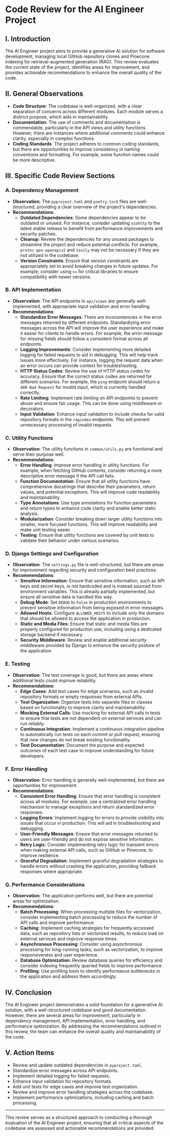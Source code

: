 # Code Review for the AI Engineer Project

## I. Introduction
The AI Engineer project aims to provide a generative AI solution for software development, managing local GitHub repository clones and Pinecone indexing for retrieval-augmented generation (RAG). This review evaluates the current state of the project, identifies areas for improvement, and provides actionable recommendations to enhance the overall quality of the code.

## II. General Observations
- **Code Structure**: The codebase is well-organized, with a clear separation of concerns across different modules. Each module serves a distinct purpose, which aids in maintainability.
- **Documentation**: The use of comments and documentation is commendable, particularly in the API views and utility functions. However, there are instances where additional comments could enhance clarity, especially in complex functions.
- **Coding Standards**: The project adheres to common coding standards, but there are opportunities to improve consistency in naming conventions and formatting. For example, some function names could be more descriptive.

## III. Specific Code Review Sections

### A. Dependency Management
- **Observation**: The `pyproject.toml` and `poetry.lock` files are well-structured, providing a clear overview of the project's dependencies.
- **Recommendations**:
  - **Outdated Dependencies**: Some dependencies appear to be outdated or unused. For instance, consider updating `aiohttp` to the latest stable release to benefit from performance improvements and security patches.
  - **Cleanup**: Review the dependencies for any unused packages to streamline the project and reduce potential conflicts. For example, `protoc-gen-openapiv2` and `tavily` may not be necessary if they are not utilized in the codebase.
  - **Version Constraints**: Ensure that version constraints are appropriately set to avoid breaking changes in future updates. For example, consider using `>=` for critical libraries to ensure compatibility with newer versions.

### B. API Implementation
- **Observation**: The API endpoints in `api/views` are generally well-implemented, with appropriate input validation and error handling.
- **Recommendations**:
  - **Standardize Error Messages**: There are inconsistencies in the error messages returned by different endpoints. Standardizing error messages across the API will improve the user experience and make it easier for clients to handle errors. For example, the error message for missing fields should follow a consistent format across all endpoints.
  - **Logging Improvements**: Consider implementing more detailed logging for failed requests to aid in debugging. This will help track issues more effectively. For instance, logging the request data when an error occurs can provide context for troubleshooting.
  - **HTTP Status Codes**: Review the use of HTTP status codes for accuracy. Ensure that the correct status codes are returned for different scenarios. For example, the `ping` endpoint should return a `400 Bad Request` for invalid input, which is currently handled correctly.
  - **Rate Limiting**: Implement rate limiting on API endpoints to prevent abuse and ensure fair usage. This can be done using middleware or decorators.
  - **Input Validation**: Enhance input validation to include checks for valid repository formats in the `ragindex` endpoints. This will prevent unnecessary processing of invalid requests.

### C. Utility Functions
- **Observation**: The utility functions in `common/utils.py` are functional and serve their purpose well.
- **Recommendations**:
  - **Error Handling**: Improve error handling in utility functions. For example, when fetching GitHub contents, consider returning a more descriptive error message if the API call fails.
  - **Function Documentation**: Ensure that all utility functions have comprehensive docstrings that describe their parameters, return values, and potential exceptions. This will improve code readability and maintainability.
  - **Type Annotations**: Use type annotations for function parameters and return types to enhance code clarity and enable better static analysis.
  - **Modularization**: Consider breaking down larger utility functions into smaller, more focused functions. This will improve readability and make unit testing easier.
  - **Testing**: Ensure that utility functions are covered by unit tests to validate their behavior under various scenarios.

### D. Django Settings and Configuration
- **Observation**: The `settings.py` file is well-structured, but there are areas for improvement regarding security and configuration best practices.
- **Recommendations**:
  - **Sensitive Information**: Ensure that sensitive information, such as API keys and secret keys, is not hardcoded and is instead sourced from environment variables. This is already partially implemented, but ensure all sensitive data is handled this way.
  - **Debug Mode**: Set `DEBUG` to `False` in production environments to prevent sensitive information from being exposed in error messages.
  - **Allowed Hosts**: Configure `ALLOWED_HOSTS` to include only the domains that should be allowed to access the application in production.
  - **Static and Media Files**: Ensure that static and media files are properly configured for production use, including using a dedicated storage backend if necessary.
  - **Security Middleware**: Review and enable additional security middleware provided by Django to enhance the security posture of the application.

### E. Testing
- **Observation**: The test coverage is good, but there are areas where additional tests could improve reliability.
- **Recommendations**:
  - **Edge Cases**: Add test cases for edge scenarios, such as invalid repository formats or empty responses from external APIs.
  - **Test Organization**: Organize tests into separate files or classes based on functionality to improve clarity and maintainability.
  - **Mocking External Calls**: Use mocking for external API calls in tests to ensure that tests are not dependent on external services and can run reliably.
  - **Continuous Integration**: Implement a continuous integration pipeline to automatically run tests on each commit or pull request, ensuring that new changes do not break existing functionality.
  - **Test Documentation**: Document the purpose and expected outcomes of each test case to improve understanding for future developers.

### F. Error Handling
- **Observation**: Error handling is generally well-implemented, but there are opportunities for improvement.
- **Recommendations**:
  - **Consistent Error Handling**: Ensure that error handling is consistent across all modules. For example, use a centralized error handling mechanism to manage exceptions and return standardized error responses.
  - **Logging Errors**: Implement logging for errors to provide visibility into issues that occur in production. This will aid in troubleshooting and debugging.
  - **User-Friendly Messages**: Ensure that error messages returned to users are user-friendly and do not expose sensitive information.
  - **Retry Logic**: Consider implementing retry logic for transient errors when making external API calls, such as GitHub or Pinecone, to improve resilience.
  - **Graceful Degradation**: Implement graceful degradation strategies to handle errors without crashing the application, providing fallback responses where appropriate.

### G. Performance Considerations
- **Observation**: The application performs well, but there are potential areas for optimization.
- **Recommendations**:
  - **Batch Processing**: When processing multiple files for vectorization, consider implementing batch processing to reduce the number of API calls and improve performance.
  - **Caching**: Implement caching strategies for frequently accessed data, such as repository lists or vectorized results, to reduce load on external services and improve response times.
  - **Asynchronous Processing**: Consider using asynchronous processing for long-running tasks, such as vectorization, to improve responsiveness and user experience.
  - **Database Optimization**: Review database queries for efficiency and consider indexing frequently queried fields to improve performance.
  - **Profiling**: Use profiling tools to identify performance bottlenecks in the application and address them accordingly.

## IV. Conclusion
The AI Engineer project demonstrates a solid foundation for a generative AI solution, with a well-structured codebase and good documentation. However, there are several areas for improvement, particularly in dependency management, API implementation, error handling, and performance optimization. By addressing the recommendations outlined in this review, the team can enhance the overall quality and maintainability of the code.

## V. Action Items
- Review and update outdated dependencies in `pyproject.toml`.
- Standardize error messages across API endpoints.
- Implement detailed logging for failed requests.
- Enhance input validation for repository formats.
- Add unit tests for edge cases and improve test organization.
- Review and improve error handling strategies across the codebase.
- Implement performance optimizations, including caching and batch processing.

---

This review serves as a structured approach to conducting a thorough evaluation of the AI Engineer project, ensuring that all critical aspects of the codebase are assessed and actionable recommendations are provided.